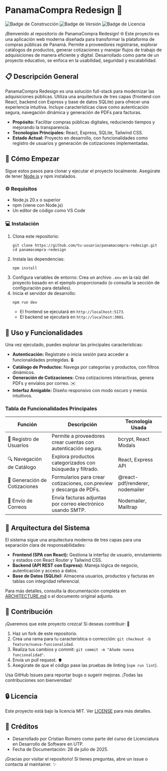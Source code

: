 # PanamaCompra Redesign :rocket:

![Badge de Construcción](https://img.shields.io/badge/Build-Passing-brightgreen) ![Badge de Versión](https://img.shields.io/badge/Version-1.0.0-blue) ![Badge de Licencia](https://img.shields.io/badge/License-MIT-yellow)

¡Bienvenido al repositorio de PanamaCompra Redesign! :globe_with_meridians: Este proyecto es una aplicación web moderna diseñada para transformar la plataforma de compras públicas de Panamá. Permite a proveedores registrarse, explorar catálogos de productos, generar cotizaciones y manejar flujos de trabajo de adquisiciones de manera eficiente y digital. Desarrollado como parte de un proyecto educativo, se enfoca en la usabilidad, seguridad y escalabilidad.

## :clipboard: Descripción General
PanamaCompra Redesign es una solución full-stack para modernizar las adquisiciones públicas. Utiliza una arquitectura de tres capas (frontend con React, backend con Express y base de datos SQLite) para ofrecer una experiencia intuitiva. Incluye características clave como autenticación segura, navegación dinámica y generación de PDFs para facturas.

- **Propósito:** Facilitar compras públicas digitales, reduciendo tiempos y mejorando la transparencia.
- **Tecnologías Principales:** React, Express, SQLite, Tailwind CSS.
- **Estado Actual:** Proyecto en desarrollo, con funcionalidades como registro de usuarios y generación de cotizaciones implementadas.

## :wrench: Cómo Empezar
Sigue estos pasos para clonar y ejecutar el proyecto localmente. Asegúrate de tener [Node.js](https://nodejs.org/) y npm instalados.

### :gear: Requisitos
- Node.js 20.x o superior
- npm (viene con Node.js)
- Un editor de código como VS Code

### :computer: Instalación
1. Clona este repositorio:
   ```
   git clone https://github.com/tu-usuario/panamacompra-redesign.git
   cd panamacompra-redesign
   ```
2. Instala las dependencias:
   ```
   npm install
   ```
3. Configura variables de entorno: Crea un archivo `.env` en la raíz del proyecto basado en el ejemplo proporcionado (o consulta la sección de configuración para detalles).
4. Inicia el servidor de desarrollo:
   ```
   npm run dev
   ```
   - El frontend se ejecutará en `http://localhost:5173`.
   - El backend se ejecutará en `http://localhost:3001`.

## :rocket: Uso y Funcionalidades
Una vez ejecutado, puedes explorar las principales características:

- **Autenticación:** Regístrate o inicia sesión para acceder a funcionalidades protegidas. :lock:
- **Catálogo de Productos:** Navega por categorías y productos, con filtros dinámicos.
- **Generación de Cotizaciones:** Crea cotizaciones interactivas, genera PDFs y envíalos por correo. :envelope:
- **Interfaz Amigable:** Diseño responsivo con modo oscuro y menús intuitivos.

### Tabla de Funcionalidades Principales
| Función                  | Descripción                                                                 | Tecnología Usada         |
|-------------------------|-----------------------------------------------------------------------------|--------------------------|
| :busts_in_silhouette: Registro de Usuarios | Permite a proveedores crear cuentas con autenticación segura.              | bcrypt, React Modals     |
| :mag: Navegación de Catálogo | Explora productos categorizados con búsqueda y filtrado.                   | React, Express API       |
| :file_folder: Generación de Cotizaciones | Formularios para crear cotizaciones, con.preview y descarga de PDFs.       | @react-pdf/renderer, nodemailer |
| :email: Envío de Correos | Envía facturas adjuntas por correo electrónico usando SMTP.                | Nodemailer, Mailtrap     |

## :art: Arquitectura del Sistema
El sistema sigue una arquitectura moderna de tres capas para una separación clara de responsabilidades:

- **Frontend (SPA con React):** Gestiona la interfaz de usuario, enrutamiento y estados con React Router y Tailwind CSS.
- **Backend (API REST con Express):** Maneja lógica de negocio, autenticación y acceso a datos.
- **Base de Datos (SQLite):** Almacena usuarios, productos y facturas en tablas con integridad referencial.

Para más detalles, consulta la documentación completa en [ARCHITECTURE.md](ARCHITECTURE.md) o el documento original adjunto.

## :bug: Contribución
¡Queremos que este proyecto crezca! Si deseas contribuir: :handshake:

1. Haz un fork de este repositorio.
2. Crea una rama para tu característica o corrección: `git checkout -b feature/nueva-funcionalidad`.
3. Realiza tus cambios y commit: `git commit -m "Añade nueva funcionalidad"`.
4. Envía un pull request. :arrow_up:
5. Asegúrate de que el código pase las pruebas de linting (`npm run lint`).

Usa GitHub Issues para reportar bugs o sugerir mejoras. ¡Todas las contribuciones son bienvenidas!

## :lock: Licencia
Este proyecto está bajo la licencia MIT. Ver [LICENSE](LICENSE) para más detalles.

## :tada: Créditos
- Desarrollado por Cristian Romero como parte del curso de Licenciatura en Desarrollo de Software en UTP.
- Fecha de Documentación: 28 de julio de 2025.

¡Gracias por visitar el repositorio! Si tienes preguntas, abre un issue o contacta al maintainer. :sparkles:

